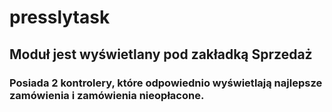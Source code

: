 # presslytask
## Moduł jest wyświetlany pod zakładką Sprzedaż
### Posiada 2 kontrolery, które odpowiednio wyświetlają najlepsze zamówienia i zamówienia nieopłacone.
